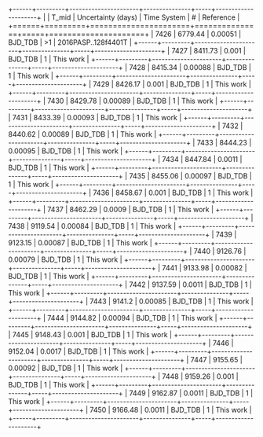 +------+---------+----------------------+---------------+-----+---------------------+
|      |   T_mid |   Uncertainty (days) | Time System   | #   | Reference           |
+======+=========+======================+===============+=====+=====================+
| 7426 | 6779.44 |              0.00051 | BJD_TDB       | >1  | 2016PASP..128f4401T |
+------+---------+----------------------+---------------+-----+---------------------+
| 7427 | 8411.73 |              0.001   | BJD_TDB       | 1   | This work           |
+------+---------+----------------------+---------------+-----+---------------------+
| 7428 | 8415.34 |              0.00088 | BJD_TDB       | 1   | This work           |
+------+---------+----------------------+---------------+-----+---------------------+
| 7429 | 8426.17 |              0.001   | BJD_TDB       | 1   | This work           |
+------+---------+----------------------+---------------+-----+---------------------+
| 7430 | 8429.78 |              0.00089 | BJD_TDB       | 1   | This work           |
+------+---------+----------------------+---------------+-----+---------------------+
| 7431 | 8433.39 |              0.00093 | BJD_TDB       | 1   | This work           |
+------+---------+----------------------+---------------+-----+---------------------+
| 7432 | 8440.62 |              0.00089 | BJD_TDB       | 1   | This work           |
+------+---------+----------------------+---------------+-----+---------------------+
| 7433 | 8444.23 |              0.00095 | BJD_TDB       | 1   | This work           |
+------+---------+----------------------+---------------+-----+---------------------+
| 7434 | 8447.84 |              0.0011  | BJD_TDB       | 1   | This work           |
+------+---------+----------------------+---------------+-----+---------------------+
| 7435 | 8455.06 |              0.00097 | BJD_TDB       | 1   | This work           |
+------+---------+----------------------+---------------+-----+---------------------+
| 7436 | 8458.67 |              0.001   | BJD_TDB       | 1   | This work           |
+------+---------+----------------------+---------------+-----+---------------------+
| 7437 | 8462.29 |              0.0009  | BJD_TDB       | 1   | This work           |
+------+---------+----------------------+---------------+-----+---------------------+
| 7438 | 9119.54 |              0.00084 | BJD_TDB       | 1   | This work           |
+------+---------+----------------------+---------------+-----+---------------------+
| 7439 | 9123.15 |              0.00087 | BJD_TDB       | 1   | This work           |
+------+---------+----------------------+---------------+-----+---------------------+
| 7440 | 9126.76 |              0.00079 | BJD_TDB       | 1   | This work           |
+------+---------+----------------------+---------------+-----+---------------------+
| 7441 | 9133.98 |              0.00082 | BJD_TDB       | 1   | This work           |
+------+---------+----------------------+---------------+-----+---------------------+
| 7442 | 9137.59 |              0.0011  | BJD_TDB       | 1   | This work           |
+------+---------+----------------------+---------------+-----+---------------------+
| 7443 | 9141.2  |              0.00085 | BJD_TDB       | 1   | This work           |
+------+---------+----------------------+---------------+-----+---------------------+
| 7444 | 9144.82 |              0.00094 | BJD_TDB       | 1   | This work           |
+------+---------+----------------------+---------------+-----+---------------------+
| 7445 | 9148.43 |              0.001   | BJD_TDB       | 1   | This work           |
+------+---------+----------------------+---------------+-----+---------------------+
| 7446 | 9152.04 |              0.0017  | BJD_TDB       | 1   | This work           |
+------+---------+----------------------+---------------+-----+---------------------+
| 7447 | 9155.65 |              0.00092 | BJD_TDB       | 1   | This work           |
+------+---------+----------------------+---------------+-----+---------------------+
| 7448 | 9159.26 |              0.001   | BJD_TDB       | 1   | This work           |
+------+---------+----------------------+---------------+-----+---------------------+
| 7449 | 9162.87 |              0.0011  | BJD_TDB       | 1   | This work           |
+------+---------+----------------------+---------------+-----+---------------------+
| 7450 | 9166.48 |              0.0011  | BJD_TDB       | 1   | This work           |
+------+---------+----------------------+---------------+-----+---------------------+